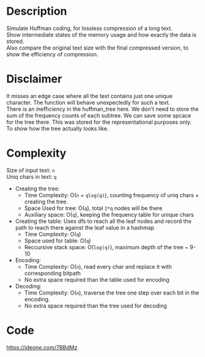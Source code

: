 # Description
Simulate Huffman coding, for lossless compression of a long text.  
Show intermediate states of the memory usage and how exactly the data is stored.  
Also compare the original text size with the final compressed version, to show the efficiency of compression.

# Disclaimer
It misses an edge case where all the text contains just one unique character. The function will behave unexpectedly for such a text.  
There is an inefficiency in the huffman_tree here. We don't need to store the sum of the frequency counts of each subtree. We can save some spcace for the tree there. This was stored for the representational purposes only. To show how the tree actually looks like.

# Complexity
Size of input text: `n`  
Uniq chars in text: `q`  
- Creating the tree:
    - Time Complexity: O(`n` + `qlog(q)`), counting frequency of uniq chars + creating the tree.
    - Space Used for tree: O(`q`), total `2*q` nodes will be there
    - Auxiliary space: O(`q`), keeping the frequency table for unique chars
- Creating the table: Uses dfs to reach all the leaf nodes and record the path to reach there against the leaf value in a hashmap  
    - Time Complexity: O(`q`)
    - Space used for table: O(`q`)
    - Reccursive stack space: O(`log(q)`), maximum depth of the tree ~ 9-10
- Encoding:
    - Time Complexity: O(`n`), read every char and replace it with corresponding bitpath
    - No extra space required than the table used for encoding
- Decoding:
    - Time Complexity: O(`n`), traverse the tree one step over each bit in the encoding.
    - No extra space required than the tree used for decoding

# Code
https://ideone.com/7BBdMz
